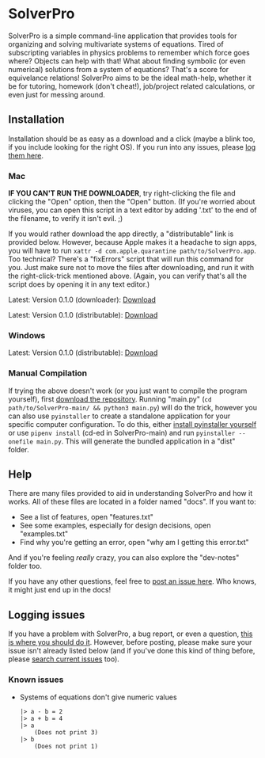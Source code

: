 # SolverPro
SolverPro is a simple command-line application that provides tools for organizing and solving multivariate systems of equations. Tired of subscripting variables in physics problems to remember which force goes where? Objects can help with that! What about finding symbolic (or even numerical) solutions from a system of equations? That's a score for equivelance relations! SolverPro aims to be the ideal math-help, whether it be for tutoring, homework (don't cheat!), job/project related calculations, or even  just for messing around.

## Installation
Installation should be as easy as a download and a click (maybe a blink too, if you include looking for the right OS). If you run into any issues, please [log them here](#logging-issues).

### Mac
**IF YOU CAN'T RUN THE DOWNLOADER**, try right-clicking the file and clicking the "Open" option, then the "Open" button. (If you're worried about viruses, you can open this script in a text editor by adding '.txt' to the end of the filename, to verify it isn't evil. ;)

If you would rather download the app directly, a "distributable" link is provided below. However, because Apple makes it a headache to sign apps, you will have to run `xattr -d com.apple.quarantine path/to/SolverPro.app`. Too technical? There's a "fixErrors" script that will run this command for you. Just make sure not to move the files after downloading, and run it with the right-click-trick mentioned above. (Again, you can verify that's all the script does by opening it in any text editor.)

Latest: Version 0.1.0 (downloader): [Download](https://github.com/skylon07/SolverPro/raw/main/dist-versions/0.1.0/mac/SolverPro_download.tgz)

Latest: Version 0.1.0 (distributable): [Download](https://github.com/skylon07/SolverPro/raw/main/dist-versions/0.1.0/mac/SolverPro.tgz)

### Windows
Latest: Version 0.1.0 (distributable): [Download](https://github.com/skylon07/SolverPro/raw/main/dist-versions/0.1.0/win/SolverPro.exe)

### Manual Compilation
If trying the above doesn't work (or you just want to compile the program yourself), first [download the repository](https://github.com/skylon07/SolverPro/archive/refs/heads/main.zip). Running "main.py" (`cd path/to/SolverPro-main/ && python3 main.py`) will do the trick, however you can also use `pyinstaller` to create a standalone application for your specific computer configuration. To do this, either [install pyinstaller yourself](https://www.pyinstaller.org/) or use `pipenv install` (cd-ed in SolverPro-main) and run `pyinstaller --onefile main.py`. This will generate the bundled application in a "dist" folder.

## Help
There are many files provided to aid in understanding SolverPro and how it works. All of these files are located in a folder named "docs". If you want to:

* See a list of features, open "features.txt"
* See some examples, especially for design decisions, open "examples.txt"
* Find why you're getting an error, open "why am I getting this error.txt"

And if you're feeling *really* crazy, you can also explore the "dev-notes" folder too.

If you have any other questions, feel free to [post an issue here](#logging-issues). Who knows, it might just end up in the docs!

## Logging issues
If you have a problem with SolverPro, a bug report, or even a question, [this is where you should do it](https://github.com/skylon07/SolverPro/issues/new). However, before posting, please make sure your issue isn't already listed below (and if you've done this kind of thing before, please [search current issues](https://github.com/skylon07/SolverPro/issues?q=is%3Aissue) too).

### Known issues
* Systems of equations don't give numeric values

	```
	|> a - b = 2
	|> a + b = 4
	|> a
		(Does not print 3)
	|> b
		(Does not print 1)
	```
